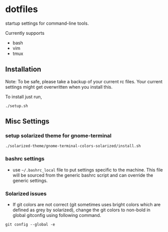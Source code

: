 dotfiles
========

startup settings for command-line tools.

Currently supports
- bash
- vim
- tmux

## Installation
Note: To be safe, please take a backup of your current rc files. Your current settings might get overwritten when you install this.

To install just run,
```
./setup.sh
```
## Misc Settings
### setup solarized theme for gnome-terminal
```
./solarized-theme/gnome-terminal-colors-solarized/install.sh
```
### bashrc settings
- use `~/.bashrc_local` file to put settings specific to the machine. This file will be sourced from the generic bashrc script and can override the generic settings.

### Solarized issues
- If git colors are not correct (git sometimes uses bright colors which are defined as grey by solarized),
  change the git colors to non-bold in global gitconfig using following command.
```
git config --global -e
```
